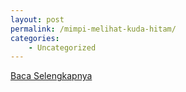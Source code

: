 ```yaml
---
layout: post
permalink: /mimpi-melihat-kuda-hitam/
categories:
    - Uncategorized
---
```


[Baca Selengkapnya](/08)